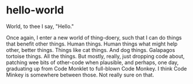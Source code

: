 # hello-world
World, to thee I say, "Hello."

Once again, I enter a new world of thing-doery, such that I can do things that benefit other things.
Human things.
Human things what might help other, better things.
Things like cat things.  And dog things.
Galapagos tortoise things.
All the things.
But mostly, really, just dropping code about, patching wee bits of other-code when plausible, and perhaps, one day, graduating up from Code Monklet to full-blown Code Monkey.  I think Code Minkey is somewhere between those.  Not really sure on that.
